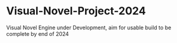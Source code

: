 # Visual-Novel-Project-2024
Visual Novel Engine under Development, aim for usable build to be complete by end of 2024
